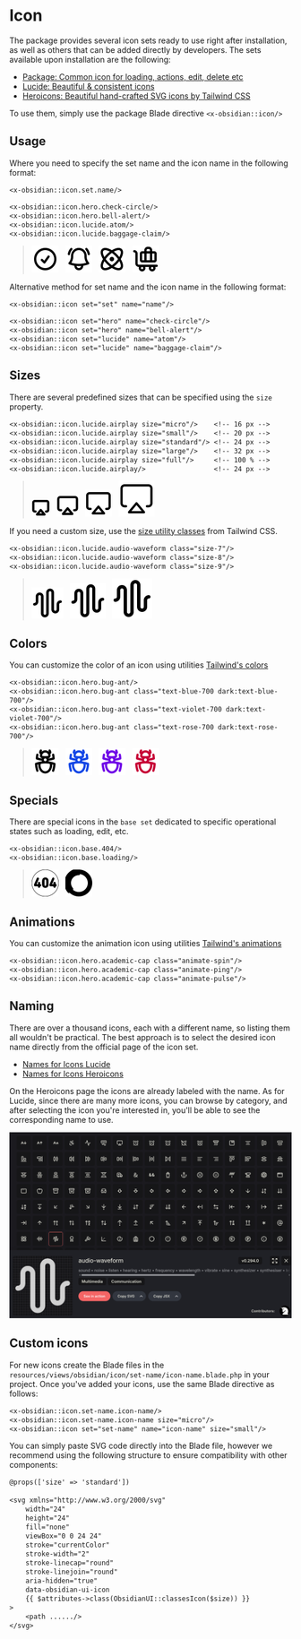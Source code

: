 # Icon

The package provides several icon sets ready to use right after installation, as well as others that can be added directly by developers. The sets available upon installation are the following:

* [Package: Common icon for loading, actions, edit, delete etc](https://github.com/emkcloud/obsidian-ui)
* [Lucide: Beautiful & consistent icons](https://lucide.dev/)
* [Heroicons: Beautiful hand-crafted SVG icons by Tailwind CSS](https://heroicons.com/)

To use them, simply use the package Blade directive `<x-obsidian::icon/>`

## Usage

Where you need to specify the set name and the icon name in the following format:

```blade
<x-obsidian::icon.set.name/>
```

```blade
<x-obsidian::icon.hero.check-circle/>
<x-obsidian::icon.hero.bell-alert/>
<x-obsidian::icon.lucide.atom/>
<x-obsidian::icon.lucide.baggage-claim/>
```

><picture>
>  <source media="(prefers-color-scheme: dark)" srcset="../images/check-circle-white.svg">
>  <img src="../images/check-circle-black.svg">
></picture>&nbsp;
><picture>
>  <source media="(prefers-color-scheme: dark)" srcset="../images/bell-alert-white.svg">
>  <img src="../images/bell-alert-black.svg">
></picture>&nbsp;
><picture>
>  <source media="(prefers-color-scheme: dark)" srcset="../images/atom-white.svg">
>  <img src="../images/atom-black.svg">
></picture>&nbsp;
><picture>
>  <source media="(prefers-color-scheme: dark)" srcset="../images/baggage-claim-white.svg">
>  <img src="../images/baggage-claim-black.svg">
></picture>

Alternative method for set name and the icon name in the following format:

```blade
<x-obsidian::icon set="set" name="name"/>
```

```blade
<x-obsidian::icon set="hero" name="check-circle"/> 
<x-obsidian::icon set="hero" name="bell-alert"/> 
<x-obsidian::icon set="lucide" name="atom"/>
<x-obsidian::icon set="lucide" name="baggage-claim"/>
```

## Sizes

There are several predefined sizes that can be specified using the `size` property.

```blade
<x-obsidian::icon.lucide.airplay size="micro"/>    <!-- 16 px -->
<x-obsidian::icon.lucide.airplay size="small"/>    <!-- 20 px -->
<x-obsidian::icon.lucide.airplay size="standard"/> <!-- 24 px -->
<x-obsidian::icon.lucide.airplay size="large"/>    <!-- 32 px -->
<x-obsidian::icon.lucide.airplay size="full"/>     <!-- 100 % -->
<x-obsidian::icon.lucide.airplay/>                 <!-- 24 px -->
```
><picture>
>  <source media="(prefers-color-scheme: dark)" srcset="../images/airplay-16-white.svg">
>  <img src="../images/airplay-16-black.svg">
></picture>&nbsp;
><picture>
>  <source media="(prefers-color-scheme: dark)" srcset="../images/airplay-20-white.svg">
>  <img src="../images/airplay-20-black.svg">
></picture>&nbsp;
><picture>
>  <source media="(prefers-color-scheme: dark)" srcset="../images/airplay-24-white.svg">
>  <img src="../images/airplay-24-black.svg">
></picture>&nbsp;
><picture>
>  <source media="(prefers-color-scheme: dark)" srcset="../images/airplay-32-white.svg">
>  <img src="../images/airplay-32-black.svg">
></picture>

If you need a custom size, use the [size utility classes](https://tailwindcss.com/docs/width) from Tailwind CSS.

```blade
<x-obsidian::icon.lucide.audio-waveform class="size-7"/>
<x-obsidian::icon.lucide.audio-waveform class="size-8"/>
<x-obsidian::icon.lucide.audio-waveform class="size-9"/>
```

><picture>
>  <source media="(prefers-color-scheme: dark)" srcset="../images/waveform-28-white.svg">
>  <img src="../images/waveform-28-black.svg">
></picture>&nbsp;
><picture>
>  <source media="(prefers-color-scheme: dark)" srcset="../images/waveform-32-white.svg">
>  <img src="../images/waveform-32-black.svg">
></picture>&nbsp;
><picture>
>  <source media="(prefers-color-scheme: dark)" srcset="../images/waveform-36-white.svg">
>  <img src="../images/waveform-36-black.svg">
></picture>

## Colors

You can customize the color of an icon using utilities [Tailwind's colors](https://tailwindcss.com/docs/color)

```blade
<x-obsidian::icon.hero.bug-ant/>
<x-obsidian::icon.hero.bug-ant class="text-blue-700 dark:text-blue-700"/>
<x-obsidian::icon.hero.bug-ant class="text-violet-700 dark:text-violet-700"/>
<x-obsidian::icon.hero.bug-ant class="text-rose-700 dark:text-rose-700"/>
```

><picture>
>  <source media="(prefers-color-scheme: dark)" srcset="../images/bug-ant-white.svg">
>  <img src="../images/bug-ant-black.svg">
></picture>&nbsp;
><picture>
>  <source media="(prefers-color-scheme: dark)" srcset="../images/bug-ant-blue.svg">
>  <img src="../images/bug-ant-blue.svg">
></picture>&nbsp;
><picture>
>  <source media="(prefers-color-scheme: dark)" srcset="../images/bug-ant-violet.svg">
>  <img src="../images/bug-ant-violet.svg">
></picture>&nbsp;
><picture>
>  <source media="(prefers-color-scheme: dark)" srcset="../images/bug-ant-rose.svg">
>  <img src="../images/bug-ant-rose.svg">
></picture>

## Specials

There are special icons in the `base set` dedicated to specific operational states such as loading, edit, etc.

```blade
<x-obsidian::icon.base.404/>
<x-obsidian::icon.base.loading/>
```

><picture>
>  <source media="(prefers-color-scheme: dark)" srcset="../images/404-white.svg">
>  <img src="../images/404-black.svg">
></picture>&nbsp;
><picture>
>  <source media="(prefers-color-scheme: dark)" srcset="../images/loading-white1.svg">
>  <img src="../images/loading-black1.svg">
></picture>&nbsp;

## Animations

You can customize the animation icon using utilities [Tailwind's animations](https://tailwindcss.com/docs/animation#adding-a-spin-animation)

```blade
<x-obsidian::icon.hero.academic-cap class="animate-spin"/>
<x-obsidian::icon.hero.academic-cap class="animate-ping"/>
<x-obsidian::icon.hero.academic-cap class="animate-pulse"/>
```

## Naming

There are over a thousand icons, each with a different name, so listing them all wouldn't be practical. The best approach is to select the desired icon name directly from the official page of the icon set.

* [Names for Icons Lucide](https://lucide.dev/icons)
* [Names for Icons Heroicons](https://heroicons.com/)

On the Heroicons page the icons are already labeled with the name. As for Lucide, since there are many more icons, you can browse by category, and after selecting the icon you're interested in, you'll be able to see the corresponding name to use.

[![Lucide](../images/lucide-search.jpg)](https://lucide.dev/icons)

## Custom icons

For new icons create the Blade files in the `resources/views/obsidian/icon/set-name/icon-name.blade.php` in your project. Once you've added your icons, use the same Blade directive as follows:

```blade
<x-obsidian::icon.set-name.icon-name/>
<x-obsidian::icon.set-name.icon-name size="micro"/>
<x-obsidian::icon set="set-name" name="icon-name" size="small"/>
```

You can simply paste SVG code directly into the Blade file, however we recommend using the following structure to ensure compatibility with other components:

```blade
@props(['size' => 'standard'])

<svg xmlns="http://www.w3.org/2000/svg"
    width="24"
    height="24"
    fill="none"
    viewBox="0 0 24 24"
    stroke="currentColor"
    stroke-width="2"
    stroke-linecap="round"
    stroke-linejoin="round"
    aria-hidden="true"
    data-obsidian-ui-icon
    {{ $attributes->class(ObsidianUI::classesIcon($size)) }}
>
    <path ....../>
</svg>
```

